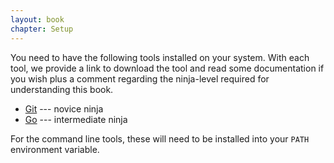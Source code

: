 ```yaml
--- 
layout: book
chapter: Setup
---
```


You need to have the following tools installed on your system. With each tool, we provide a link to download the tool and read some documentation if you wish plus a comment regarding the ninja-level  required for understanding this book.


* [Git](http://git-scm.com/downloads) --- novice ninja
* [Go](http://golang.org/doc/install) --- intermediate ninja

For the command line tools, these will need to be installed into your `PATH` environment variable.

